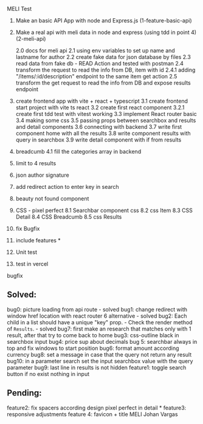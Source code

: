 MELI Test

1. Make an basic API App with node and Express.js
   (1-feature-basic-api)

2. Make a real api with meli data in node and express (using tdd in point 4)
   (2-meli-api)

   2.0 docs for meli api
   2.1 using env variables to set up name and lastname for author
   2.2 create fake data for json database by files
   2.3 read data from fake db - READ Action and tested with postman
   2.4 transform the request to read the info from DB, item with id
   2.4.1 adding "/items/:id/description" endpoint to the same item get action
   2.5 transform the get request to read the info from DB and expose results endpoint

3. create frontend app with vite + react + typescript
   3.1 create frontend start project with vite ts react
   3.2 create first react component
   3.2.1 create first tdd test with vitest working
   3.3 implement React router basic
   3.4 making some css
   3.5 passing props between searchbox and results and detail components
   3.6 connecting with backend
   3.7 write first component home with all the results
   3.8 write component results with query in searchbox
   3.9 write detail component with if from results

4. breadcumb
   4.1 fill the categories array in backend
5. limit to 4 results
6. json author signature
7. add redirect action to enter key in search
8. beauty not found component
9. CSS - pixel perfect
   8.1 Searchbar component css
   8.2 css Item
   8.3 CSS Detail
   8.4 CSS Breadcumb
   8.5 css Results
10. fix Bugfix
11. include features \*
12. Unit test
13. test in vercel

bugfix

## Solved:

bug0: picture loading from api route - solved
bug1: change redirect with window href location with react router 6 alternative - solved
bug2: Each child in a list should have a unique "key" prop. - Check the render method of `Results`. - solved
bug7: first make an research that matches only with 1 result, after that try to come back to home
bug3: css-outline black in searchbox input
bug4: price sup about decimals
bug 5: searchbar always in top and fix windows to start position
bug6: format amount according currency
bug8: set a message in case that the query not return any result
bug10: in a parameter search set the input searchbox value with the query parameter
bug9: last line in results is not hidden
feature1: toggle search button if no exist nothing in input

## Pending:

feature2: fix spacers according design pixel perfect in detail \*
feature3: responsive adjustments
feature 4: favicon + title MELI Johan Vargas
